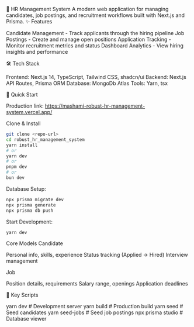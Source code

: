 🏢 HR Management System
A modern web application for managing candidates, job postings, and recruitment workflows built with Next.js and Prisma.
✨ Features

Candidate Management - Track applicants through the hiring pipeline
Job Postings - Create and manage open positions
Application Tracking - Monitor recruitment metrics and status
Dashboard Analytics - View hiring insights and performance

🛠️ Tech Stack

Frontend: Next.js 14, TypeScript, Tailwind CSS, shadcn/ui
Backend: Next.js API Routes, Prisma ORM
Database: MongoDb Atlas
Tools: Yarn, tsx

🚀 Quick Start

Production link: https://mashami-robust-hr-management-system.vercel.app/

Clone & Install

```bash
git clone <repo-url>
cd robust_hr_management_system
yarn install
# or
yarn dev
# or
pnpm dev
# or
bun dev
```
Database Setup:

```bash
npx prisma migrate dev
npx prisma generate
npx prisma db push
```
Start Development:
```bash
yarn dev
```


Core Models
Candidate

Personal info, skills, experience
Status tracking (Applied → Hired)
Interview management

Job

Position details, requirements
Salary range, openings
Application deadlines

🔧 Key Scripts

yarn dev           # Development server
yarn build         # Production build
yarn seed          # Seed candidates
yarn seed-jobs     # Seed job postings
npx prisma studio  # Database viewer
